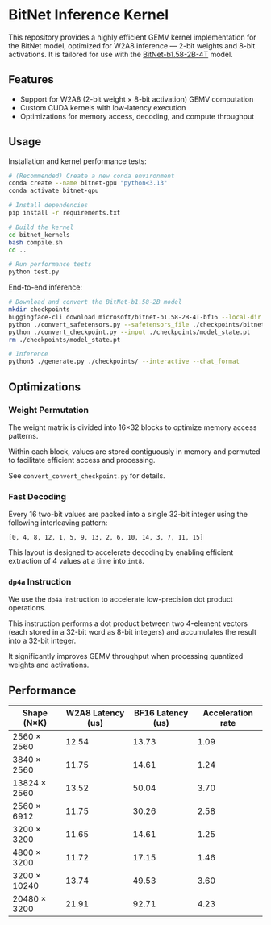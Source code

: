# BitNet Inference Kernel

This repository provides a highly efficient GEMV kernel implementation for the BitNet model, optimized for W2A8 inference — 2-bit weights and 8-bit activations. It is tailored for use with the [BitNet-b1.58-2B-4T](https://arxiv.org/abs/2504.12285) model.

## Features

- Support for W2A8 (2-bit weight × 8-bit activation) GEMV computation  
- Custom CUDA kernels with low-latency execution  
- Optimizations for memory access, decoding, and compute throughput  

## Usage

Installation and kernel performance tests:

```bash
# (Recommended) Create a new conda environment
conda create --name bitnet-gpu "python<3.13"
conda activate bitnet-gpu

# Install dependencies
pip install -r requirements.txt

# Build the kernel
cd bitnet_kernels
bash compile.sh
cd ..

# Run performance tests
python test.py
```

End-to-end inference:

```bash
# Download and convert the BitNet-b1.58-2B model
mkdir checkpoints
huggingface-cli download microsoft/bitnet-b1.58-2B-4T-bf16 --local-dir ./checkpoints/bitnet-b1.58-2B-4T-bf16
python ./convert_safetensors.py --safetensors_file ./checkpoints/bitnet-b1.58-2B-4T-bf16/model.safetensors --output checkpoints/model_state.pt --model_name 2B
python ./convert_checkpoint.py --input ./checkpoints/model_state.pt
rm ./checkpoints/model_state.pt

# Inference
python3 ./generate.py ./checkpoints/ --interactive --chat_format
```

## Optimizations

### Weight Permutation

The weight matrix is divided into 16×32 blocks to optimize memory access patterns.  

Within each block, values are stored contiguously in memory and permuted to facilitate efficient access and processing.  

See `convert_convert_checkpoint.py` for details.

### Fast Decoding

Every 16 two-bit values are packed into a single 32-bit integer using the following interleaving pattern:  
```
[0, 4, 8, 12, 1, 5, 9, 13, 2, 6, 10, 14, 3, 7, 11, 15]
```

This layout is designed to accelerate decoding by enabling efficient extraction of 4 values at a time into `int8`.

### `dp4a` Instruction

We use the `dp4a` instruction to accelerate low-precision dot product operations.  

This instruction performs a dot product between two 4-element vectors (each stored in a 32-bit word as 8-bit integers) and accumulates the result into a 32-bit integer.  

It significantly improves GEMV throughput when processing quantized weights and activations.


## Performance

| Shape (N×K)         | W2A8 Latency (us) | BF16 Latency (us) | Acceleration rate    |
|---------------------|-------------------|-------------------|----------------------|
| 2560 × 2560         | 12.54             | 13.73             |   1.09               |
| 3840 × 2560         | 11.75             | 14.61             |   1.24               |
| 13824 × 2560        | 13.52             | 50.04             |   3.70               |
| 2560 × 6912         | 11.75             | 30.26             |   2.58               |
| 3200 × 3200         | 11.65             | 14.61             |   1.25               |
| 4800 × 3200         | 11.72             | 17.15             |   1.46               |
| 3200 × 10240        | 13.74             | 49.53             |   3.60               |
| 20480 × 3200        | 21.91             | 92.71             |   4.23               |
